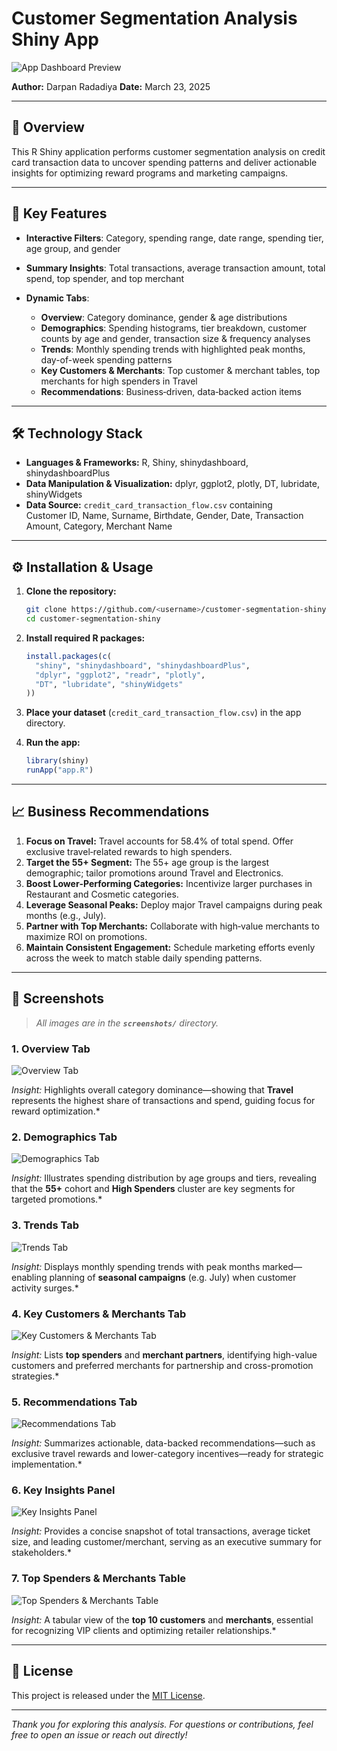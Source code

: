 # Customer Segmentation Analysis Shiny App

![App Dashboard Preview](screenshots/overview.png)


**Author:** Darpan Radadiya
**Date:** March 23, 2025

---

## 🚀 Overview

This R Shiny application performs customer segmentation analysis on credit card transaction data to uncover spending patterns and deliver actionable insights for optimizing reward programs and marketing campaigns.

---

## 🎯 Key Features

* **Interactive Filters**: Category, spending range, date range, spending tier, age group, and gender
* **Summary Insights**: Total transactions, average transaction amount, total spend, top spender, and top merchant
* **Dynamic Tabs**:

  * **Overview**: Category dominance, gender & age distributions
  * **Demographics**: Spending histograms, tier breakdown, customer counts by age and gender, transaction size & frequency analyses
  * **Trends**: Monthly spending trends with highlighted peak months, day-of-week spending patterns
  * **Key Customers & Merchants**: Top customer & merchant tables, top merchants for high spenders in Travel
  * **Recommendations**: Business‑driven, data‑backed action items

---

## 🛠 Technology Stack

* **Languages & Frameworks:** R, Shiny, shinydashboard, shinydashboardPlus
* **Data Manipulation & Visualization:** dplyr, ggplot2, plotly, DT, lubridate, shinyWidgets
* **Data Source:** `credit_card_transaction_flow.csv` containing Customer ID, Name, Surname, Birthdate, Gender, Date, Transaction Amount, Category, Merchant Name

---

## ⚙️ Installation & Usage

1. **Clone the repository:**

   ```bash
   git clone https://github.com/<username>/customer-segmentation-shiny.git
   cd customer-segmentation-shiny
   ```
2. **Install required R packages:**

   ```r
   install.packages(c(
     "shiny", "shinydashboard", "shinydashboardPlus",
     "dplyr", "ggplot2", "readr", "plotly",
     "DT", "lubridate", "shinyWidgets"
   ))
   ```
3. **Place your dataset** (`credit_card_transaction_flow.csv`) in the app directory.
4. **Run the app:**

   ```r
   library(shiny)
   runApp("app.R")
   ```

---

## 📈 Business Recommendations

1. **Focus on Travel:** Travel accounts for 58.4% of total spend. Offer exclusive travel‑related rewards to high spenders.
2. **Target the 55+ Segment:** The 55+ age group is the largest demographic; tailor promotions around Travel and Electronics.
3. **Boost Lower‑Performing Categories:** Incentivize larger purchases in Restaurant and Cosmetic categories.
4. **Leverage Seasonal Peaks:** Deploy major Travel campaigns during peak months (e.g., July).
5. **Partner with Top Merchants:** Collaborate with high‑value merchants to maximize ROI on promotions.
6. **Maintain Consistent Engagement:** Schedule marketing efforts evenly across the week to match stable daily spending patterns.

---

## 📸 Screenshots

> *All images are in the **`screenshots/`** directory.*

### 1. Overview Tab

![Overview Tab](screenshots/overview.png)

*Insight:* Highlights overall category dominance—showing that **Travel** represents the highest share of transactions and spend, guiding focus for reward optimization.\*

### 2. Demographics Tab

![Demographics Tab](screenshots/demographics.png)

*Insight:* Illustrates spending distribution by age groups and tiers, revealing that the **55+** cohort and **High Spenders** cluster are key segments for targeted promotions.\*

### 3. Trends Tab

![Trends Tab](screenshots/trends.png)

*Insight:* Displays monthly spending trends with peak months marked—enabling planning of **seasonal campaigns** (e.g. July) when customer activity surges.\*

### 4. Key Customers & Merchants Tab

![Key Customers & Merchants Tab](screenshots/key_customers.png)

*Insight:* Lists **top spenders** and **merchant partners**, identifying high-value customers and preferred merchants for partnership and cross-promotion strategies.\*

### 5. Recommendations Tab

![Recommendations Tab](screenshots/recommendations.png)

*Insight:* Summarizes actionable, data-backed recommendations—such as exclusive travel rewards and lower-category incentives—ready for strategic implementation.\*

### 6. Key Insights Panel

![Key Insights Panel](screenshots/key_insights.png)

*Insight:* Provides a concise snapshot of total transactions, average ticket size, and leading customer/merchant, serving as an executive summary for stakeholders.\*

### 7. Top Spenders & Merchants Table

![Top Spenders & Merchants Table](screenshots/overview_tab2.png)

*Insight:* A tabular view of the **top 10 customers** and **merchants**, essential for recognizing VIP clients and optimizing retailer relationships.\*

---

## 📄 License

This project is released under the [MIT License](LICENSE).

---

*Thank you for exploring this analysis. For questions or contributions, feel free to open an issue or reach out directly!*
